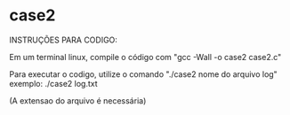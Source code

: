 # case2

INSTRUÇÕES PARA CODIGO:

Em um terminal linux, compile o código com "gcc -Wall -o case2 case2.c"

Para executar o codigo, utilize o comando "./case2 nome do arquivo log"
exemplo: ./case2 log.txt

(A extensao do arquivo é necessária)

